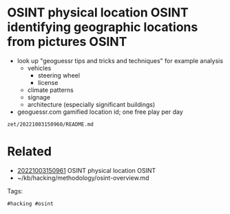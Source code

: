 # OSINT physical location OSINT identifying geographic locations from pictures OSINT
- look up "geoguessr tips and tricks and techniques" for example analysis 
  - vehicles
    - steering wheel
    - license
  - climate patterns
  - signage
  - architecture (especially significant buildings)
- geoguessr.com gamified location id; one free play per day

` zet/20221003150960/README.md `

# Related

- [20221003150961](/zet/20221003150961/README.md) OSINT physical location OSINT
- ~/kb/hacking/methodology/osint-overview.md

Tags:

    #hacking #osint 
